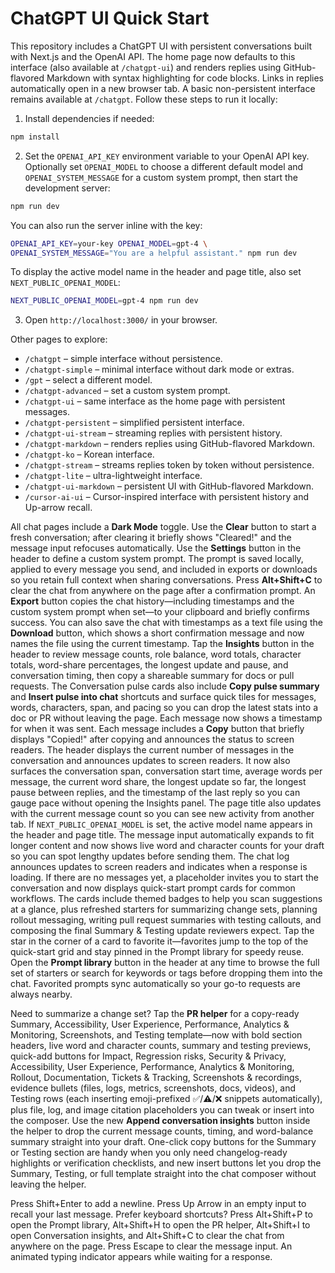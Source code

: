 # ChatGPT UI Quick Start

This repository includes a ChatGPT UI with persistent conversations built with Next.js and the OpenAI API. The home page now defaults to this interface (also available at `/chatgpt-ui`) and renders replies using GitHub-flavored Markdown with syntax highlighting for code blocks. Links in replies automatically open in a new browser tab. A basic non-persistent interface remains available at `/chatgpt`. Follow these steps to run it locally:

1. Install dependencies if needed:

```bash
npm install
```

2. Set the `OPENAI_API_KEY` environment variable to your OpenAI API key.
   Optionally set `OPENAI_MODEL` to choose a different default model and
   `OPENAI_SYSTEM_MESSAGE` for a custom system prompt, then start the development server:

```bash
npm run dev
```

   You can also run the server inline with the key:

```bash
OPENAI_API_KEY=your-key OPENAI_MODEL=gpt-4 \
OPENAI_SYSTEM_MESSAGE="You are a helpful assistant." npm run dev
```

   To display the active model name in the header and page title, also set
   `NEXT_PUBLIC_OPENAI_MODEL`:

```bash
NEXT_PUBLIC_OPENAI_MODEL=gpt-4 npm run dev
```

3. Open `http://localhost:3000/` in your browser.

Other pages to explore:

- `/chatgpt` – simple interface without persistence.
- `/chatgpt-simple` – minimal interface without dark mode or extras.
- `/gpt` – select a different model.
- `/chatgpt-advanced` – set a custom system prompt.
- `/chatgpt-ui` – same interface as the home page with persistent messages.
- `/chatgpt-persistent` – simplified persistent interface.
- `/chatgpt-ui-stream` – streaming replies with persistent history.
- `/chatgpt-markdown` – renders replies using GitHub-flavored Markdown.
- `/chatgpt-ko` – Korean interface.
- `/chatgpt-stream` – streams replies token by token without persistence.
- `/chatgpt-lite` – ultra-lightweight interface.
- `/chatgpt-ui-markdown` – persistent UI with GitHub-flavored Markdown.
- `/cursor-ai-ui` – Cursor-inspired interface with persistent history and Up-arrow recall.

All chat pages include a **Dark Mode** toggle. Use the **Clear** button to start a fresh conversation; after clearing it briefly shows "Cleared!" and the message input refocuses automatically.
Use the **Settings** button in the header to define a custom system prompt. The prompt is saved locally, applied to every
message you send, and included in exports or downloads so you retain full context when sharing conversations.
Press **Alt+Shift+C** to clear the chat from anywhere on the page after a confirmation prompt.
An **Export** button copies the chat history—including timestamps and the custom system prompt when set—to your clipboard and
briefly confirms success.
You can also save the chat with timestamps as a text file using the **Download** button, which shows a short confirmation message
and now names the file using the current timestamp.
Tap the **Insights** button in the header to review message counts, role balance, word totals, character totals, word-share percentages, the longest update and pause, and conversation timing, then copy a shareable summary for docs or pull requests. The Conversation pulse cards also include **Copy pulse summary** and **Insert pulse into chat** shortcuts and surface quick tiles for messages, words, characters, span, and pacing so you can drop the latest stats into a doc or PR without leaving the page.
Each message now shows a timestamp for when it was sent.
Each message includes a **Copy** button that briefly displays "Copied!" after copying and announces the status to screen readers.
The header displays the current number of messages in the conversation and announces updates to screen readers.
It now also surfaces the conversation span, conversation start time, average words per message, the current word share, the longest update so far, the longest pause between replies, and the timestamp of the last reply so you can gauge pace without opening the Insights panel.
The page title also updates with the current message count so you can see new activity from another tab.
If `NEXT_PUBLIC_OPENAI_MODEL` is set, the active model name appears in the header and page title.
The message input automatically expands to fit longer content and now shows live word and character counts for your draft so you can spot lengthy updates before sending them.
The chat log announces updates to screen readers and indicates when a response is loading.
If there are no messages yet, a placeholder invites you to start the conversation and now displays quick-start prompt cards for
common workflows.
The cards include themed badges to help you scan suggestions at a glance, plus refreshed starters for summarizing change sets, planning rollout messaging, writing pull request summaries with testing callouts, and composing the final Summary & Testing update reviewers expect. Tap the star in the corner of a card to favorite it—favorites jump to the top of the quick-start grid and stay pinned in the Prompt library for speedy reuse.
Open the **Prompt library** button in the header at any time to browse the full set of starters or search for keywords or tags before dropping them into the chat. Favorited prompts sync automatically so your go-to requests are always nearby.

Need to summarize a change set? Tap the **PR helper** for a copy-ready Summary, Accessibility, User Experience, Performance, Analytics & Monitoring, Screenshots, and Testing template—now with bold section headers, live word and character counts, summary and testing previews, quick-add buttons for Impact, Regression risks, Security & Privacy, Accessibility, User Experience, Performance, Analytics & Monitoring, Rollout, Documentation, Tickets & Tracking, Screenshots & recordings, evidence bullets (files, logs, metrics, screenshots, docs, videos), and Testing rows (each inserting emoji-prefixed ✅/⚠️/❌ snippets automatically), plus file, log, and image citation placeholders you can tweak or insert into the composer. Use the new **Append conversation insights** button inside the helper to drop the current message counts, timing, and word-balance summary straight into your draft. One-click copy buttons for the Summary or Testing section are handy when you only need changelog-ready highlights or verification checklists, and new insert buttons let you drop the Summary, Testing, or full template straight into the chat composer without leaving the helper.

Press Shift+Enter to add a newline.
Press Up Arrow in an empty input to recall your last message.
Prefer keyboard shortcuts? Press Alt+Shift+P to open the Prompt library, Alt+Shift+H to open the PR helper, Alt+Shift+I to open Conversation insights, and Alt+Shift+C to clear the chat from anywhere on the page.
Press Escape to clear the message input.
An animated typing indicator appears while waiting for a response.
